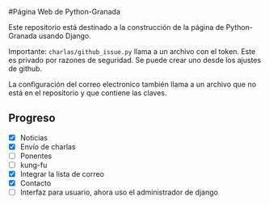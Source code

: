 #Página Web de Python-Granada

Este repositorio está destinado a la construcción de la página de Python-Granada usando Django.

Importante:
`charlas/github_issue.py` llama a un archivo con el token. Este es privado por razones
de seguridad. Se puede crear uno desde los ajustes de github.

La configuración del correo electronico también llama a
un archivo que no está en el repositorio y que contiene las claves.


## Progreso
- [x] Noticias
- [x] Envío de charlas
- [ ] Ponentes
- [ ] kung-fu
- [x] Integrar la lista de correo
- [x] Contacto  
- [ ] Interfaz para usuario, ahora uso el administrador de django
